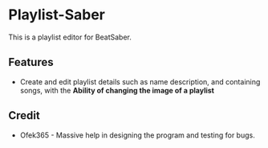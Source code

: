# Playlist-Saber
This is a playlist editor for BeatSaber.

## Features

- Create and edit playlist details such as name description, and containing songs, with the **Ability of changing the image of a playlist**

## Credit 

- Ofek365 - Massive help in designing the program and testing for bugs.
